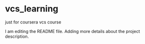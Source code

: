 # vcs_learning
just for coursera vcs course

I am editing the README file. Adding more details about the project description.
